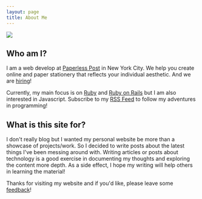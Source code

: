 ```yaml
---
layout: page
title: About Me
---
```


<div class="profile-picture">
  <img src="https://1.gravatar.com/avatar/2341c25ab7f4284c4c3d991b5318f8ad?d=https%3A%2F%2Fidenticons.github.com%2Fa8adfc15ac1e7baf833fab9d42a2bcd5.png&r=x&s=150" />
</div>

## Who am I?
I am a web develop at [Paperless Post] in New York City.
We help you create online and paper stationery that reflects your individual aesthetic.
And we are [hiring]!  

Currently, my main focus is on [Ruby] and [Ruby on Rails] but I am also interested in Javascript.
Subscribe to my [RSS Feed] to follow my adventures in programming!

## What is this site for?
I don't really blog but I wanted my personal website be more than a showcase of projects/work.
So I decided to write posts about the latest things I've been messing around with.
Writing articles or posts about technology is a good exercise in documenting my thoughts and exploring the
content more depth. As a side effect, I hope my writing will help others in learning the material!  

Thanks for visiting my website and if you'd like, please leave some [feedback]!

[Paperless Post]: http://paperlesspost.com
[hiring]: http://www.paperlesspost.com/about/jobs
[Ruby]: https://ruby-lang.org/
[RSS Feed]: atom.xml
[Ruby on Rails]: http://rubyonrails.org/
[feedback]: https://github.com/ivantsepp/ivantsepp.github.io/issues/new
